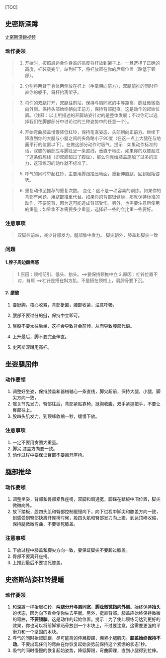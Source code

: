 [TOC]



## 史密斯深蹲

[史密斯深蹲视频](https://www.hiyd.com/dongzuo/530/?gender=1)



### 动作要领

> 1. 开始时，按照最适合你身高的高度将杆放到架子上。一旦选择了正确的高度，杆装载完毕，站到杆下，将杆放置在你的后肩位置（略低于颈部）。

> 2. 分别将两臂于身体两侧放在杆上（手掌朝向前方），双腿前推的同时伸直你的躯干，将杆抬离架子。

> 3. 将你的双腿打开，双腿往前站，保持与肩同宽的中等距离，脚趾微微指向外侧。保持头部始终朝向正前方，保持背部挺直。这是动作的起始位置。（注释：以上所描述的开脚站姿针对的是整体发展；不过你可以选择我们在脚部部分中讨论过的三种姿势中的任意一个）。

> 4. 开始弯曲膝盖慢慢降低杠铃，保持笔直姿态，头部朝向正前方。继续下降直到你的大腿与小腿之间的夹角略小于90度（在这一点上大腿在与地面平行的位置以下）。在做这部分动作时吸气。提示：如果动作标准的话，双膝的前部应与脚趾呈一条直线，垂直于地面。如果你的双膝超过了这条假想线（即双膝超过了脚趾），那么你就给膝盖施加了过多的压力，这项练习的动作就不标准了。

> 5. 呼气的同时举起杠铃，主要用脚跟踏压地面，重新伸直腿，回到起始姿势。

> 6. 重复动作至推荐的重复次数。
变化：这不是一项容易的训练。如果你的背部有问题，用腿部推重代替。如果你的背部很健康，那就保持标准的动作，不要驼背，因为这可能造成背部受伤。另外，也需要注意所使用的重量；如果拿不准需要多少重量，选择轻一些的会比重一些要好。

### 注意事项
> 双脚往前站，减少背部发力。腿部集中发力。
> 脚尖朝外，膝盖和脚尖一致

### 问题
#### 1.脖子周边酸痛感
> 1.原因：颈椎前引、低头、抬头。==>要保持颈椎中立
> 2.原因：杠铃位置不对，耸肩 ==>杠铃是搭在斜方肌，不是搭在颈椎上，肩胛骨要下沉。

#### 2. 腰酸

1. 要挺胸，核心收紧，背部挺直，腰部收紧，注意呼吸。

2. 腰部不要过分的挺，保持中立即可。
3. 屁股不要太往后坐，这样会导致背会前倾，从而导致腰部代偿。
4. 上升最后，脚不要完全伸直。
5. 史密斯深蹲用高杆。



## 坐姿腿屈伸

### 动作要领

1. 调整好坐姿，保持膝盖和器械轴心一条直线，脚尖超前，保持大腿，小腿，脚尖方向一致，
2. 髋关节先发力，臀部往后，背部紧贴靠椅，挺胸收腹，双手紧握把手，不要让臀部往上。
3. 股四头肌发力，到顶峰收缩一秒，缓慢下放。

### 注意事项
1. 一定不要用贪图大重量。
2. 脚尖 膝盖方向要一致。
3. 动作过程中要保证臀部不要离开座椅。

## 腿部推举
### 动作要领
1. 调整坐姿，背部和臀部紧靠座椅，双脚和肩通宽，脚踩在踏板中间位置，脚尖微微向外。
2. 放下踏板，股四头肌和臀部控制缓慢向下，向下过程中脚尖和膝盖方向一致，到感受到臀部快离开座椅时候，股四头肌和臀部发力向上蹬，到达顶峰收缩，保持腿微微弯曲，不要锁死膝盖。

### 注意事项
1. 下放过程中膝盖和脚尖方向一致，要保证脚尖不要超过膝盖。
2. 臀部不要离开座椅。
3. 上推到最后不要锁死膝盖。

## 史密斯站姿杠铃提踵
### 动作要领
1. 和深蹲一样抬起杠铃，**两腿分开与肩同宽**，**脚趾微微指向外侧**。始终保持**抬头**的状态，因为向下看会使你失去平衡。另外，挺直背部。膝盖应始终保持微微的弯曲，**不要锁膝**。这是动作的起始位置。提示：为了使此项练习达到更好的效果，你也可以将前脚掌跖骨放到一个木块上，不过要注意，这需要更强的平衡力和一个坚固的木块。
2. 呼气的同时抬起脚跟，尽可能高的伸展脚踝，绷紧小腿肌肉。**膝盖始终保持不动**。不要出现任何的弯曲在你恢复起始姿势前保持这个紧绷的状态1秒。
5. 吸气的同时慢慢的恢复起始姿势，降低脚跟，弯曲脚踝，直到小腿得到拉伸。